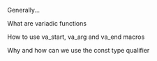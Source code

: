   Generally...

  What are variadic functions

  How to use va_start, va_arg and va_end macros

  Why and how can we use the const type qualifier


